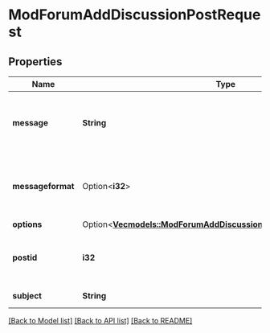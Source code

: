 # ModForumAddDiscussionPostRequest

## Properties

Name | Type | Description | Notes
------------ | ------------- | ------------- | -------------
**message** | **String** | new post message (html assumed if messageformat is not provided) | [default to null]
**messageformat** | Option<**i32**> | message format (1 = HTML, 0 = MOODLE, 2 = PLAIN, or 4 = MARKDOWN) | [optional][default to 1]
**options** | Option<[**Vec<models::ModForumAddDiscussionPostRequestOptionsInner>**](mod_forum_add_discussion_post_request_options_inner.md)> |  | [optional]
**postid** | **i32** | the post id we are going to reply to                                                 (can be the initial discussion post | [default to null]
**subject** | **String** | new post subject | [default to null]

[[Back to Model list]](../README.md#documentation-for-models) [[Back to API list]](../README.md#documentation-for-api-endpoints) [[Back to README]](../README.md)


